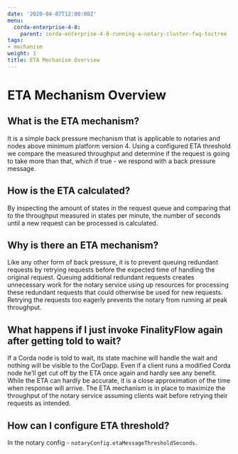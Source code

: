 ```yaml
---
date: '2020-04-07T12:00:00Z'
menu:
  corda-enterprise-4-8:
    parent: corda-enterprise-4-8-running-a-notary-cluster-faq-toctree
tags:
- mechanism
weight: 1
title: ETA Mechanism Overview
---
```



# ETA Mechanism Overview


## What is the ETA mechanism?

It is a simple back pressure mechanism that is applicable to notaries and nodes above minimum platform version 4. Using a
configured ETA threshold we compare the measured throughput and determine if the request is going to take more than that,
which if true - we respond with a back pressure message.


## How is the ETA calculated?

By inspecting the amount of states in the request queue and comparing that to the throughput measured in states per minute,
the number of seconds until a new request can be processed is calculated.


## Why is there an ETA mechanism?

Like any other form of back pressure, it is to prevent queuing redundant requests by retrying requests before the expected
time of handling the original request. Queuing additional redundant requests creates unnecessary work for the notary service
using up resources for processing these redundant requests that could otherwise be used for new requests. Retrying the requests
too eagerly prevents the notary from running at peak throughput.


## What happens if I just invoke FinalityFlow again after getting told to wait?

If a Corda node is told to wait, its state machine will handle the wait and nothing will be visible to the CorDapp.
Even if a client runs a modified Corda node he’ll get cut off by the ETA once again and hardly see any benefit.
While the ETA can hardly be accurate, it is a close approximation of the time when response will arrive.
The ETA mechanism is in place to maximize the throughput of the notary service assuming clients wait before retrying
their requests as intended.


## How can I configure ETA threshold?

In the notary config - `notaryConfig.etaMessageThresholdSeconds`.

